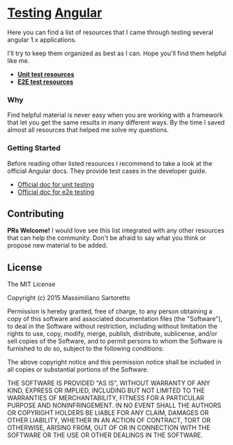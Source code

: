 # [Testing](http://en.wikipedia.org/wiki/Development_testing) [Angular](https://angularjs.org/)
Here you can find a list of resources that I came through testing several angular 1.x applications.

I'll try to keep them organized as best as I can.
Hope you'll find them helpful like me.

* **[Unit test resources](./unit-test.md)**
* **[E2E test resources](./e2e-test.md)**

### Why
Find helpful material is never easy when you are working with a framework that let you get the same results in many different ways.
By the time I saved almost all resources that helped me solve my questions.

### Getting Started
Before reading other listed resources I recommend to take a look at the official Angular docs.
They provide test cases in the developer guide.
* [Official doc for unit testing](https://docs.angularjs.org/guide/unit-testing)
* [Official doc for e2e testing](https://docs.angularjs.org/guide/e2e-testing)

## Contributing
**PRs Welcome!** I would love see this list integrated with any other resources that can help the community. Don't be afraid to say what you think or propose new material to be added.

## License

The MIT License

Copyright (c) 2015 Massimiliano Sartoretto

Permission is hereby granted, free of charge, to any person obtaining a copy
of this software and associated documentation files (the "Software"), to deal
in the Software without restriction, including without limitation the rights
to use, copy, modify, merge, publish, distribute, sublicense, and/or sell
copies of the Software, and to permit persons to whom the Software is
furnished to do so, subject to the following conditions:

The above copyright notice and this permission notice shall be included in
all copies or substantial portions of the Software.

THE SOFTWARE IS PROVIDED "AS IS", WITHOUT WARRANTY OF ANY KIND, EXPRESS OR
IMPLIED, INCLUDING BUT NOT LIMITED TO THE WARRANTIES OF MERCHANTABILITY,
FITNESS FOR A PARTICULAR PURPOSE AND NONINFRINGEMENT. IN NO EVENT SHALL THE
AUTHORS OR COPYRIGHT HOLDERS BE LIABLE FOR ANY CLAIM, DAMAGES OR OTHER
LIABILITY, WHETHER IN AN ACTION OF CONTRACT, TORT OR OTHERWISE, ARISING FROM,
OUT OF OR IN CONNECTION WITH THE SOFTWARE OR THE USE OR OTHER DEALINGS IN
THE SOFTWARE.
